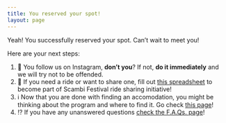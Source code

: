 ```yaml
---
title: You reserved your spot!
layout: page
---
```

Yeah! You successfully reserved your spot. Can’t wait to meet you!

Here are your next steps:

1. 🍬 You follow us on Instagram, **don’t you**? If not, **do it immediately** and we will try not to be offended.
1. 🚗 If you need a ride or want to share one, fill out [this spreadsheet](https://nuvola.scambi.org/s/QWoqXbCLGM7a6Z9 'Scambi Festival 2023 ride sharing') to become part of Scambi Festival ride sharing initiative!
1. ℹ️ Now that you are done with finding an accomodation, you might be thinking about the program and where to find it. Go check [this page](/program 'Scambi Festival 2023 complete program!')!
1. ⁉️ If you have any unanswered questions [check the F.A.Qs. page](/faq 'Domande frequenti - Scambi Festival')!
